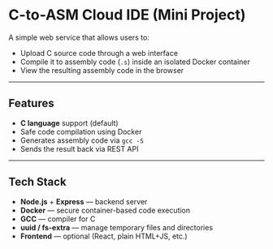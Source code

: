 # C-to-ASM Cloud IDE (Mini Project)

A simple web service that allows users to:
- Upload C source code through a web interface
- Compile it to assembly code (`.s`) inside an isolated Docker container
- View the resulting assembly code in the browser

---

## Features

- **C language** support (default)
- Safe code compilation using Docker
- Generates assembly code via `gcc -S`
- Sends the result back via REST API

---

## Tech Stack

- **Node.js** + **Express** — backend server
- **Docker** — secure container-based code execution
- **GCC** — compiler for C
- **uuid / fs-extra** — manage temporary files and directories
- **Frontend** — optional (React, plain HTML+JS, etc.)




